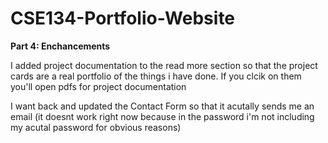 # CSE134-Portfolio-Website

**Part 4: Enchancements**

I added project documentation to the read more section so that the project cards are a real portfolio of the things i have done. If you clcik on them you'll open pdfs for project documentation  <br />

I want back and updated the Contact Form so that it acutally sends me an email (it doesnt work right now because in the password i'm not including my acutal password for obvious reasons)
